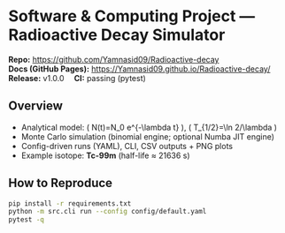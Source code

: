 # Software & Computing Project — Radioactive Decay Simulator

**Repo:** https://github.com/Yamnasid09/Radioactive-decay  
**Docs (GitHub Pages):** https://Yamnasid09.github.io/Radioactive-decay/  
**Release:** v1.0.0  **CI:** passing (pytest)

## Overview
- Analytical model: \( N(t)=N_0 e^{-\lambda t} \), \( T_{1/2}=\ln 2/\lambda \)
- Monte Carlo simulation (binomial engine; optional Numba JIT engine)
- Config-driven runs (YAML), CLI, CSV outputs + PNG plots
- Example isotope: **Tc-99m** (half-life ≈ 21636 s)

## How to Reproduce
```bash
pip install -r requirements.txt
python -m src.cli run --config config/default.yaml
pytest -q
